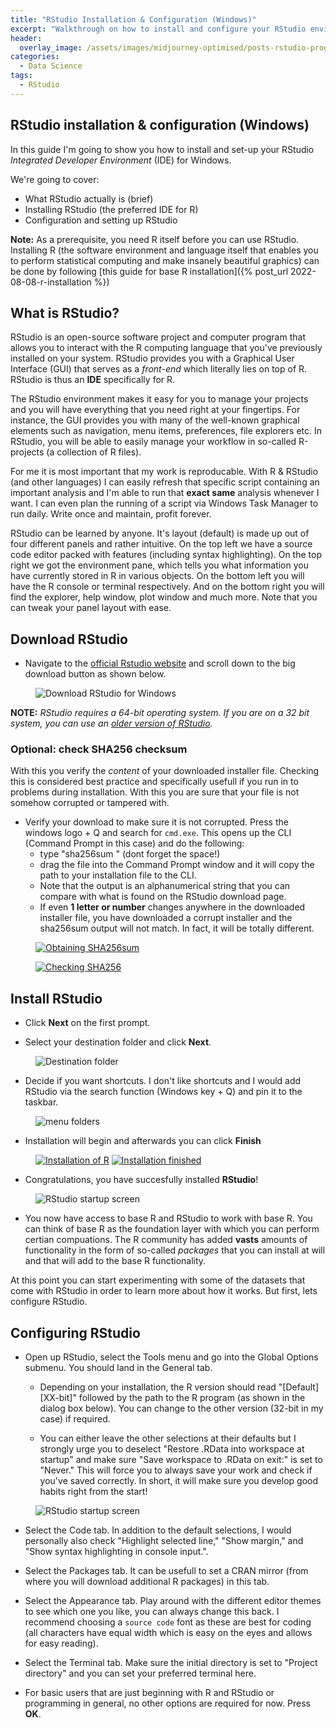 ```yaml
---
title: "RStudio Installation & Configuration (Windows)"
excerpt: "Walkthrough on how to install and configure your RStudio environment as a complete beginner"
header:
  overlay_image: /assets/images/midjourney-optimised/posts-rstudio-programming-installation-optimised.jpg
categories: 
  - Data Science
tags:
  - RStudio
---
```

 
## RStudio installation & configuration (Windows)

In this guide I'm going to show you how to install and set-up your RStudio *Integrated Developer Environment* (IDE) for Windows. 

We're going to cover:

* What RStudio actually is (brief)
* Installing RStudio (the preferred IDE for R)
* Configuration and setting up RStudio

>
**Note:** As a prerequisite, you need R itself before you can use RStudio. Installing R (the software environment and language itself that enables you to perform statistical computing and make insanely beautiful graphics) can be done by following [this guide for base R installation]({% post_url 2022-08-08-r-installation %})

## What is RStudio?
RStudio is an open-source software project and computer program that allows you to interact with the R computing language that you've previously installed on your system. RStudio provides you with a Graphical User Interface (GUI) that serves as a *front-end* which literally lies on top of R. RStudio is thus an **IDE** specifically for R. 

The RStudio environment makes it easy for you to manage your projects and you will have everything that you need right at your fingertips. For instance, the GUI provides you with many of the well-known graphical elements such as navigation, menu items, preferences, file explorers etc. In RStudio, you will be able to easily manage your workflow in so-called R-projects (a collection of R files). 

>
For me it is most important that my work is reproducable. With R & RStudio (and other languages) I can easily refresh that specific script containing an important analysis and I'm able to run that **exact same** analysis whenever I want. I can even plan the running of a script via Windows Task Manager to run daily. Write once and maintain, profit forever.

RStudio can be learned by anyone. It's layout (default) is made up out of four different panels and rather intuitive. On the top left we have a source code editor packed with features (including syntax highlighting). On the top right we got the environment pane, which tells you what information you have currently stored in R in various objects. On the bottom left you will have the R console or terminal respectively. And on the bottom right you will find the explorer, help window, plot window and much more. Note that you can tweak your panel layout with ease.


## Download RStudio

* Navigate to the [official Rstudio website](https://www.rstudio.com/products/rstudio/download/) and scroll down to the big download button as shown below. 

<figure class="centered">
    <img src="/assets/images/posts/2022-08-08-RStudio-installation/download-RStudio-installer.webp" alt="Download RStudio for Windows">
</figure>

**NOTE:** *RStudio requires a 64-bit operating system. If you are on a 32 bit system, you can use an [older version of RStudio](https://www.rstudio.com/products/rstudio/older-versions/).*

### Optional: check SHA256 checksum 

>
With this you verify the *content* of your downloaded installer file. Checking this is considered best practice and specifically usefull if you run in to problems during installation. With this you are sure that your file is not somehow corrupted or tampered with.

* Verify your download to make sure it is not corrupted. Press the windows logo + Q and search for `cmd.exe`. This opens up the CLI (Command Prompt in this case) and do the following:
    * type "sha256sum " (dont forget the space!) 
    * drag the file into the Command Prompt window and it will copy the path to your installation file to the CLI.
    * Note that the output is an alphanumerical string that you can compare with what is found on the RStudio download page. 
    * If even **1 letter or number** changes anywhere in the downloaded installer file, you have downloaded a corrupt installer and the sha256sum output will not match. In fact, it will be totally different.

<figure class="align-center">
    <a href="/assets/images/posts/2022-08-08-RStudio-installation/RStudio-SHA256-check-2.webp" title="Obtaining SHA256sum" >
    <img src="/assets/images/posts/2022-08-08-RStudio-installation/RStudio-SHA256-check-2.webp" alt="Obtaining SHA256sum"></a>
</figure>

<figure class="align-center">
    <a href="/assets/images/posts/2022-08-08-RStudio-installation/RStudio-SHA256-check-1.webp" title="Checking SHA256">
    <img src="/assets/images/posts/2022-08-08-RStudio-installation/RStudio-SHA256-check-1.webp" alt="Checking SHA256"></a>
</figure>

## Install RStudio

* Click **Next** on the first prompt.

* Select your destination folder and click **Next**.

<figure class="centered">
    <img src="/assets/images/posts/2022-08-08-RStudio-installation/destination-folder.webp" title="Destination folder" alt="Destination folder">
</figure>

* Decide if you want shortcuts. I don't like shortcuts and I would add RStudio via the search function (Windows key + Q) and pin it to the taskbar.

<figure class="centered">
    <img src="/assets/images/posts/2022-08-08-RStudio-installation/menu-folders.webp" title="Menu folders" alt="menu folders">
</figure>

* Installation will begin and afterwards you can click **Finish**

<figure class="half">
    <a href="/assets/images/posts/2022-08-08-RStudio-installation/installation.webp"><img src="/assets/images/posts/2022-08-08-RStudio-installation/installation.webp" alt="Installation of R"></a>
    <a href="/assets/images/posts/2022-08-08-RStudio-installation/installatoin-complete.webp"><img src="/assets/images/posts/2022-08-08-RStudio-installation/installatoin-complete.webp" alt="Installation finished"></a>
</figure>

* Congratulations, you have succesfully installed **RStudio**!


<figure class="align-center">
    <img src="/assets/images/posts/2022-08-08-RStudio-installation/RStudio.webp" title="RStudio startup screen" alt="RStudio startup screen">
</figure>

* You now have access to base R and RStudio to work with base R. You can think of base R as the foundation layer with which you can perform certian compuations. The R community has added **vasts** amounts of functionality in the form of so-called *packages* that you can install at will and that will add to the base R functionality.

At this point you can start experimenting with some of the datasets that come with RStudio in order to learn more about how it works. But first, lets configure RStudio.

## Configuring RStudio

* Open up RStudio, select the Tools menu and go into the Global Options submenu. You should land in the General tab.

  * Depending on your installation, the R version should read "[Default][XX-bit]" followed by the path to the R program (as shown in the dialog box below). You can change to the other version (32-bit in my case) if required.

  * You can either leave the other selections at their defaults but I strongly urge you to deselect "Restore .RData into workspace at startup" and make sure "Save workspace to .RData on exit:" is set to "Never." This will force you to always save your work and check if you've saved correctly. In short, it will make sure you develop good habits right from the start!

<figure class="centered">
    <img src="/assets/images/posts/2022-08-08-RStudio-installation/configuration1.webp" title="RStudio startup screen" alt="RStudio startup screen">
</figure>

* Select the Code tab. In addition to the default selections, I would personally also check "Highlight selected line," "Show margin," and "Show syntax highlighting in console input.".

* Select the Packages tab. It can be usefull to set a CRAN mirror (from where you will download additional R packages) in this tab. 

* Select the Appearance tab. Play around with the different editor themes to see which one you like, you can always change this back. I recommend choosing a `source code` font as these are best for coding (all characters have equal width which is easy on the eyes and allows for easy reading).

* Select the Terminal tab. Make sure the initial directory is set to "Project directory" and you can set your preferred terminal here. 

* For basic users that are just beginning with R and RStudio or programming in general, no other options are required for now. Press **OK**.